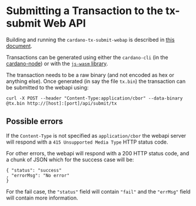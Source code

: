 # Submitting a Transaction to the tx-submit Web API

Building and running the `cardano-tx-submit-webap` is described in [this document][BuildDoc].

Transactions can be generated using either the `cardano-cli` (in the [cardano-node][NodeRepo]) or
with the [`js-wasm` library][JS-Wasm].

The transaction needs to be a raw binary (and not encoded as hex or anything else). Once generated
(in say the file `tx.bin`) the transaction can be submitted to the webapi using:

```
curl -X POST --header "Content-Type:application/cbor" --data-binary @tx.bin http://[host]:[port]/api/submit/tx
```

## Possible errors

If the `Content-Type` is not specified as `application/cbor` the webapi server will respond with
a `415 Unsupported Media Type` HTTP status code.

For other errors, the webapi will respond with a 200 HTTP status code, and a chunk of JSON which
for the success case will be:
```
{ "status": "success"
, "errorMsg": "No error"
}
```
For the fail case, the `"status"` field will contain `"fail"` and the `"errMsg"` field will contain
more information.


[BuildDoc]: https://github.com/input-output-hk/cardano-explorer/blob/master/doc/building-running.md
[NodeRepo]: https://github.com/input-output-hk/cardano-node
[JS-Wasm]: https://github.com/input-output-hk/js-cardano-wasm
